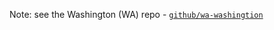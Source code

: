 
Note: see the Washington (WA) repo - [`github/wa-washingtion`](https://github.com/openbeer/wa-washingtion)

